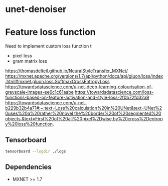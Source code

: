 # unet-denoiser


# Feature loss function
Need to implement custom loss function t

* pixel loss
* gram matrix loss

https://thomasdelteil.github.io/NeuralStyleTransfer_MXNet/
https://mxnet.apache.org/versions/1.7/api/python/docs/api/gluon/loss/index.html#mxnet.gluon.loss.SoftmaxCrossEntropyLoss
https://towardsdatascience.com/u-net-deep-learning-colourisation-of-greyscale-images-ee6c1c61aabe
https://towardsdatascience.com/loss-functions-based-on-feature-activation-and-style-loss-2f0b72fd32a9
https://towardsdatascience.com/u-net-b229b32b4a71#:~:text=Loss%20calculation%20in%20UNet&text=UNet%20uses%20a%20rather%20novel,the%20border%20of%20segmented%20objects.&text=First%20of%20all%20pixel%2Dwise,by%20cross%2Dentropy%20loss%20function.

 ## Tensorboard

 ```sh
 tensorboard --logdir ./logs
 ``` 

## Dependencies 

* MXNET >= 1.7 
